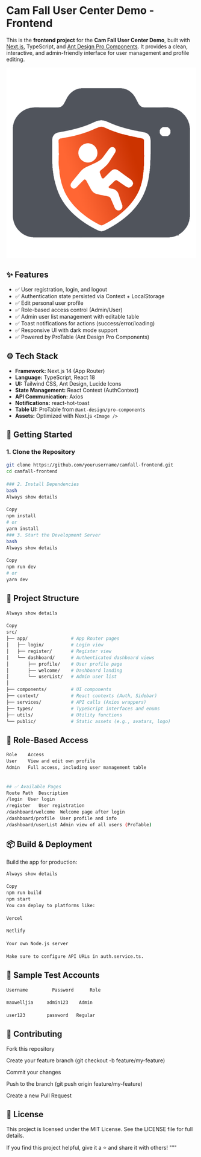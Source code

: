 # Cam Fall User Center Demo - Frontend

This is the **frontend project** for the **Cam Fall User Center Demo**, built with [Next.js](https://nextjs.org/), TypeScript, and [Ant Design Pro Components](https://procomponents.ant.design/). It provides a clean, interactive, and admin-friendly interface for user management and profile editing.

![Cam Fall Logo](./public/cam_fall.png)



## ✨ Features

- ✅ User registration, login, and logout  
- ✅ Authentication state persisted via Context + LocalStorage  
- ✅ Edit personal user profile  
- ✅ Role-based access control (Admin/User)  
- ✅ Admin user list management with editable table  
- ✅ Toast notifications for actions (success/error/loading)  
- ✅ Responsive UI with dark mode support  
- ✅ Powered by ProTable (Ant Design Pro Components)



## ⚙️ Tech Stack

- **Framework:** Next.js 14 (App Router)  
- **Language:** TypeScript, React 18  
- **UI:** Tailwind CSS, Ant Design, Lucide Icons  
- **State Management:** React Context (AuthContext)  
- **API Communication:** Axios  
- **Notifications:** react-hot-toast  
- **Table UI:** ProTable from `@ant-design/pro-components`  
- **Assets:** Optimized with Next.js `<Image />`  



## 🚀 Getting Started

### 1. Clone the Repository

```bash
git clone https://github.com/yourusername/camfall-frontend.git
cd camfall-frontend

### 2. Install Dependencies
bash
Always show details

Copy
npm install
# or
yarn install
### 3. Start the Development Server
bash
Always show details

Copy
npm run dev
# or
yarn dev
```


## 📁 Project Structure
```bash
Always show details

Copy
src/
├── app/                # App Router pages
│   ├── login/          # Login view
│   ├── register/       # Register view
│   └── dashboard/      # Authenticated dashboard views
│       ├── profile/    # User profile page
│       ├── welcome/    # Dashboard landing
│       └── userList/   # Admin user list
│
├── components/         # UI components
├── context/            # React contexts (Auth, Sidebar)
├── services/           # API calls (Axios wrappers)
├── types/              # TypeScript interfaces and enums
├── utils/              # Utility functions
└── public/             # Static assets (e.g., avatars, logo)
```


## 🔐 Role-Based Access
```bash
Role	Access
User	View and edit own profile
Admin	Full access, including user management table


## ✅ Available Pages
Route Path	Description
/login	User login
/register	User registration
/dashboard/welcome	Welcome page after login
/dashboard/profile	User profile and info
/dashboard/userList	Admin view of all users (ProTable)
```


## 📦 Build & Deployment
Build the app for production:

```bash
Always show details

Copy
npm run build
npm start
You can deploy to platforms like:

Vercel

Netlify

Your own Node.js server

Make sure to configure API URLs in auth.service.ts.
```


## 🧪 Sample Test Accounts
```bash
Username	     Password	   Role

maxwelljia	   admin123	   Admin

user123	       password	  Regular
```


## 🤝 Contributing
Fork this repository

Create your feature branch (git checkout -b feature/my-feature)

Commit your changes

Push to the branch (git push origin feature/my-feature)

Create a new Pull Request



## 📄 License
This project is licensed under the MIT License.
See the LICENSE file for full details.

If you find this project helpful, give it a ⭐ and share it with others!
"""
